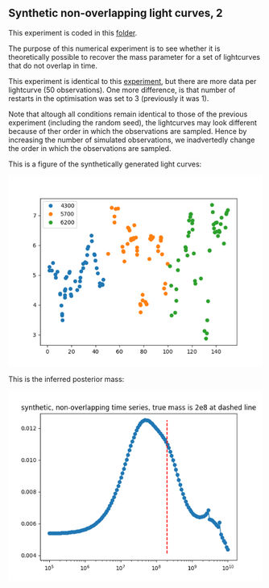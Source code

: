 ## Synthetic non-overlapping light curves, 2

This experiment is coded in this [folder](Synthetics/Experiment4/).

The purpose of this numerical experiment is to see whether it is theoretically possible to recover the mass parameter for a set of lightcurves that do not overlap in time.

This experiment is identical to this [experiment](Syntheticnonoverlapping1.md), but there are more data per lightcurve (50 observations).
One more difference, is that number of restarts in the optimisation was set to 3 (previously it was 1).

Note that altough all conditions remain identical to those of the previous experiment (including the random seed), the lightcurves may look different because of ther order in which the observations are sampled. Hence by increasing the number of simulated observations, we  inadvertedly change the order in which the observations are sampled.

This is a figure of the synthetically generated light curves:

![Non_overlapping_lightcurves](Synthetics/Experiment4/lightcurves.png)

This is the inferred posterior mass:

![posterior_mass](Synthetics/Experiment4/posteriormass.png)
